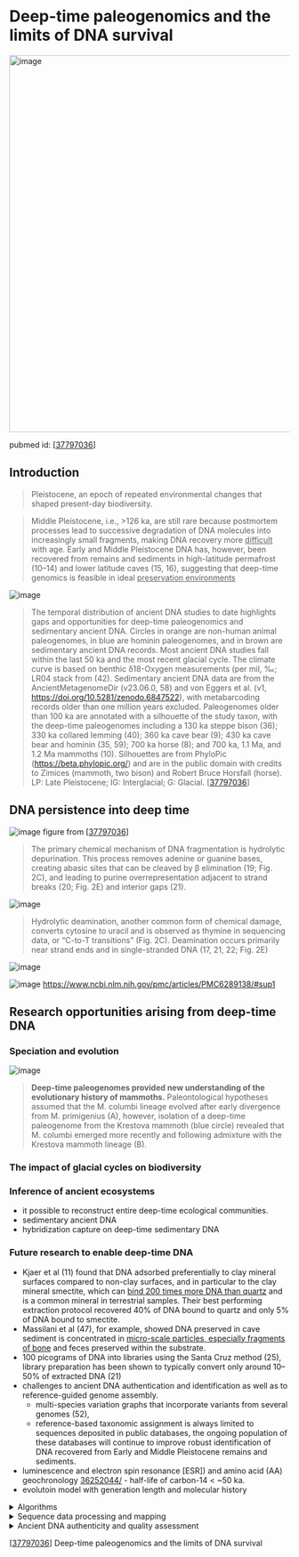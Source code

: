 # Deep-time paleogenomics and the limits of DNA survival 
<img width="678" alt="image" src="https://github.com/hmgene/fossil-c/assets/23003112/5cf63c24-66a1-4466-8424-201fe33c9988">

pubmed id: [[37797036]]

## Introduction
>Pleistocene, an epoch of repeated environmental changes that shaped present-day biodiversity. 

>Middle Pleistocene, i.e., >126 ka, are still rare because postmortem processes lead to successive degradation of DNA molecules into increasingly small fragments, making DNA recovery more <ins>difficult</ins> with age. Early and Middle Pleistocene DNA has, however, been recovered from remains and sediments in high-latitude permafrost (10–14) and lower latitude caves (15, 16), suggesting that deep-time genomics is feasible in ideal <ins>preservation environments</ins>


![image](https://github.com/hmgene/fossil-c/assets/23003112/4d4d6494-ed61-4212-949a-1ea289d97385) 
> The temporal distribution of ancient DNA studies to date highlights gaps and opportunities for deep-time paleogenomics and sedimentary ancient DNA. Circles in orange are non-human animal paleogenomes, in blue are hominin paleogenomes, and in brown are sedimentary ancient DNA records. Most ancient DNA studies fall within the last 50 ka and the most recent glacial cycle. The climate curve is based on benthic δ18-Oxygen measurements (per mil, ‰; LR04 stack from (42). Sedimentary ancient DNA data are from the AncientMetagenomeDir (v23.06.0, 58) and von Eggers et al. (v1, https://doi.org/10.5281/zenodo.6847522), with metabarcoding records older than one million years excluded. Paleogenomes older than 100 ka are annotated with a silhouette of the study taxon, with the deep-time paleogenomes including a 130 ka steppe bison (36); 330 ka collared lemming (40); 360 ka cave bear (9); 430 ka cave bear and hominin (35, 59); 700 ka horse (8); and 700 ka, 1.1 Ma, and 1.2 Ma mammoths (10). Silhouettes are from PhyloPic (https://beta.phylopic.org/) and are in the public domain with credits to Zimices (mammoth, two bison) and Robert Bruce Horsfall (horse). LP: Late Pleistocene; IG: Interglacial; G: Glacial. [[37797036]]

## DNA persistence into deep time
![image](https://github.com/hmgene/fossil-c/assets/23003112/d86344c8-7419-4f26-9afd-e9cd3dc2effe)
figure from [[37797036]]
>  The primary chemical mechanism of DNA fragmentation is hydrolytic depurination. This process removes adenine or guanine bases, creating abasic sites that can be cleaved by β elimination (19; Fig. 2C), and leading to purine overrepresentation adjacent to strand breaks (20; Fig. 2E) and interior gaps (21).

![image](https://github.com/hmgene/fossil-c/assets/23003112/7d1c9492-d96d-4f37-886d-ae1c4e16fc15)

>Hydrolytic deamination, another common form of chemical damage, converts cytosine to uracil and is observed as thymine in sequencing data, or “C-to-T transitions” (Fig. 2C). Deamination occurs primarily near strand ends and in single-stranded DNA (17, 21, 22; Fig. 2E)
 
![image](https://github.com/hmgene/fossil-c/assets/23003112/9b626169-aa5d-4b41-90d2-bf081993baab)



![image](https://github.com/hmgene/fossil-c/assets/23003112/d781c621-786e-4fc8-bfae-912fa8a57f6e)
https://www.ncbi.nlm.nih.gov/pmc/articles/PMC6289138/#sup1

## Research opportunities arising from deep-time DNA

### Speciation and evolution
![image](https://github.com/hmgene/fossil-c/assets/23003112/86909a28-7bed-477f-a6b4-8faaa0038bf8)
>**Deep-time paleogenomes provided new understanding of the evolutionary history of mammoths.** Paleontological hypotheses assumed that the M. columbi lineage evolved after early divergence from M. primigenius (A), however, isolation of a deep-time paleogenome from the Krestova mammoth (blue circle) revealed that M. columbi emerged more recently and following admixture with the Krestova mammoth lineage (B).

### The impact of glacial cycles on biodiversity
### Inference of ancient ecosystems
- it possible to reconstruct entire deep-time ecological communities.
- sedimentary ancient DNA 
- hybridization capture on deep-time sedimentary DNA
### Future research to enable deep-time DNA
- Kjaer et al (11) found that DNA adsorbed preferentially to clay mineral surfaces compared to non-clay surfaces, and in particular to the clay mineral smectite, which can <ins>bind 200 times more DNA than quartz</ins> and is a common mineral in terrestrial samples. Their best performing extraction protocol recovered 40% of DNA bound to quartz and only 5% of DNA bound to smectite.
- Massilani et al (47), for example, showed DNA preserved in cave sediment is concentrated in <ins>micro-scale particles, especially fragments of bone</ins> and feces preserved within the substrate.
- 100 picograms of DNA into libraries using the Santa Cruz method (25), library preparation has been shown to typically convert only around 10–50% of extracted DNA (21)
- challenges to ancient DNA authentication and identification as well as to reference-guided genome assembly.
  - multi-species variation graphs that incorporate variants from several genomes (52),
  - reference-based taxonomic assignment is always limited to sequences deposited in public databases, the ongoing population of these databases will continue to improve robust identification of DNA recovered from Early and Middle Pleistocene remains and sediments.
- luminescence and electron spin resonance [ESR]) and amino acid (AA) geochronology [36252044/](https://pubmed.ncbi.nlm.nih.gov/36252044/) - half-life of carbon-14 < ~50 ka. 
- evolutoin model with generation length and molecular history
<details>
<summary>Algorithms </summary>
- FASTME: https://academic.oup.com/mbe/article/32/10/2798/1212138
</details>

<details>
<summary>Sequence data processing and mapping </summary>
We combined our obtained sequence data with that from previously published40 elephantid
genomes that include all extant and three extinct species (Table S2). For the five samples
>sequenced here, we trimmed adapters and merged paired-end reads using SeqPrep 1.141, initially
retaining reads either ≥25 bp (Krestovka, Adycha, Chukochya) or ≥30 bp (Scotland, Kanchalan),
and with a minor modification in the source code that allowed us to choose the best base quality
score in the merged region instead of aggregating the scores42. Three of the ancient genomes in
the dataset had been treated with the afu UDG enzyme (the straight-tusked elephant and the
Scotland and Kanchalan mammoths, Table S2), which leaves post-mortem DNA damage at the
DNA fragment termini. Therefore, for these samples, we removed the first and last two base pairs
from all reads before mapping in order to minimize erroneous bases. Next, we mapped the
merged reads to a composite reference consisting of the African savannah elephant nuclear
genome (LoxAfr4), woolly mammoth mitogenome (Krause mammoth, DQ188829), and the
human genome (hg19) using BWA aln v0.7.8 with deactivated seeding (-l 16,500), allowing for
more substitutions (-n 0.01) and up to two gaps (-o 2)43,44. We used Samtools v0.1.1945 to process
the alignment and filter reads with mapping quality below 30 and we used BEDtools v.2.27.146 to
split the elephant- and mammoth-mapped regions of autosomes, chromosome X and
mitogenomes. Next, we removed PCR duplicates from the alignments using a python script
(github.com/pontussk/samremovedup) that takes into account both start and end positions of the
reads following Palkopoulou et al.42. Finally, we removed all reads below 35 base pairs from the
BAM-files using samtools to filter out spurious mappings (see Supplementary Section 4).
[PMC7116897](https://www.ncbi.nlm.nih.gov/pmc/articles/PMC7116897/)

</details>

<details>
<summary>Ancient DNA authenticity and quality assessment</summary>

All ancient genomes in this study were UDG treated to reduce biased inferences resulting from
post-mortem DNA damage. Given the extreme age of the most ancient samples (Krestovka,
Adycha, Chukochya), we extensively assessed the authenticity and quality of our mapped
sequence data. First, only reads that mapped uniquely to non-repetitive regions of the LoxAfr4
reference and had a mapping quality ≧30 were retained. To do this, we included the human
genome reference (hg19) in our composite reference as a mapping decoy to ensure that reads
mapping equally well to conserved genomic regions between LoxAfr4 and hg19 were removed,
and thus reducing possible biases caused by human contaminating reads47. We next used
mapDamage2.0.648 to obtain read length distributions for all ancient samples. We observed an
uptick in the count of 25-30 bp mapped reads for the two low-coverage samples (Adycha,
Krestovka; Extended Data Fig. 3), which is characteristic of spuriously aligned ultrashort reads49.
To determine sample-specific minimum read length cutoffs, we employed a method to assess the
rate of spurious mappings for all reads between 20-35 bp and at 5 bp intervals between 35-50 bp
(Fig. S3). In each genome, we sampled all alleles with mapping quality ≥30 and base quality ≥30
13
at each genomic site and counted how many of these did not match the LoxAfr4 reference. The
underlying reasoning is that the rate of allele mismatches should be constant as a function of read
length if no spurious alignments are present. It is challenging to accurately map ultrashort reads
(e.g. <35 bp)50, but we expect spurious alignments from short reads (both of endogenous and
non-endogenous origin) to have a different rate of mismatches to the reference than correctlymapped
endogenous reads. This allowed us to identify a sample-specific minimum read length
cutoff above which we consider reads to be correctly mapped and endogenous (Fig. S3, Table
S3). For consistency, we applied the longest sample-specific cutoff (≥35 bp, Krestovka; Fig. S3;
Table S3) to all samples in downstream analysis using samtools and awk (samtools view -h
filename.bam | 'length($10) > 34 || $1 ~ /^@/' | samtools view -bS - > 35bp.filename.bam). The
scripts used to run this analysis are available at (github.com/stefaniehartmann/readLengthCutoff).
We present ancient DNA quality statistics for each of the ancient samples in Table S3, for both
the sample-specific and 35 bp minimum read length datasets. Based on reads aligned to the
LoxAfr4 autosomes, we calculated the (1) count of reads aligned, using the flagstat command in
SAMtools v.0.1.1945; (2) average genomic coverage, using the mean of values derived from
samtools depth -a; (3) proportion of the genome uncovered, using the count of sites with zero
derived from samtools depth -a divided by the total length of the autosomes; (4) average read
length, using samtools view -F 4 and bash commands; and (5) deamination frequency at the
terminal nucleotide positions, based on the proportion of C>T at the first position in the forward
direction as estimated by mapDamage. As all ancient samples were UDG treated, overall cytosine
deamination frequencies calculated by mapDamage were low (Table S3). We therefore
additionally examined cytosine deamination profiles at CpG sites, which are unaffected by UDG
treatment51, using the platypus option in PMDtools (github.com/pontussk/PMDtools)52. The three
samples processed with afu UDG enzyme during single-strand DNA library preparation (Scotland,
Kanchalan, and the straight-tusked elephant) had elevated C>T misincorporations at the terminal
positions, as compared to the other ancient samples. For these three samples, we therefore
trimmed the first and last two bases from the merged reads, and then remapped and filtered the
trimmed reads as outlined above. We show that the average read lengths for the most ancient
samples (Krestovka, Adycha, Chukochya) are 42-49 bp, after excluding reads <35 bp (Extended
Data Fig. 3; Table S3). These are comparable to other younger specimens, but we note that these
younger specimens were either sampled from warmer localities with less optimal DNA
preservation (Columbian mammoth, Wyoming woolly mammoth) or processed using laboratory
methods (i.e. single-strand DNA library preparation) that generate, and are biased toward the
recovery of, ultrashort fragments (Scotland, Kanchalan). However, the Krestovka, Adycha, and
Chukochya average read lengths are far shorter than those generated from the Oimyakon (59 bp)
and Wrangel (72 bp) mammoths, which are comparable in terms of preservational context
(permafrozen) and laboratory processing. The cytosine deamination frequencies at CpG sites are
up to three times higher in the Krestovka, Adycha, and Chukochya data sets, as compared to
other younger mammoths (Extended Data Fig. 4), which is consistent with their old age.
[PMC7116897](https://www.ncbi.nlm.nih.gov/pmc/articles/PMC7116897/)

</details>



[[37797036]] Deep-time paleogenomics and the limits of DNA survival

[37797036]: https://pubmed.ncbi.nlm.nih.gov/37797036/

